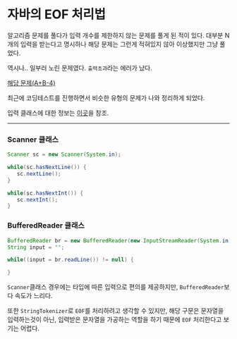 # 자바의 EOF 처리법

알고리즘 문제를 풀다가 입력 개수를 제한하지 않는 문제를 풀게 된 적이 있다. 대부분 N개의 입력을 받는다고 명시하나 해당 문제는 그런게 적혀있지 않아 이상했지만 그냥 풀었다.

역시나.. 일부러 노린 문제였다. `출력초과`라는 에러가 났다.

[해당 문제(A+B-4)](https://www.acmicpc.net/problem/10951)

최근에 코딩테스트를 진행하면서 비슷한 유형의 문제가 나와 정리하게 되었다.

입력 클래스에 대한 정보는 [이곳](https://mygumi.tistory.com/78)을 참조.

---

### Scanner 클래스

```java
Scanner sc = new Scanner(System.in);

while(sc.hasNextLine()) {
   sc.nextLine();
}

while(sc.hasNextInt()) {
   sc.nextInt();
}
```

### BufferedReader 클래스

```java
BufferedReader br = new BufferedReader(new InputStreamReader(System.in));
String input = "";

while((input = br.readLine()) != null) {

}
```

`Scanner`클래스 경우에는 타입에 따른 입력으로 편의를 제공하지만, `BufferedReader`보다 속도가 느리다.

또한 `StringTokenizer`로 `EOF`를 처리하려고 생각할 수 있지만, 해당 구문은 문자열을 입력하는것이 아닌, 입력받은 문자열을 가공하는 역할을 하기 때문에 `EOF` 처리한다고 보기는 어렵다.
